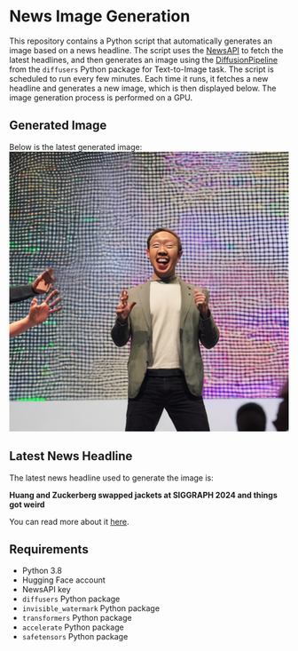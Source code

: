 # News Image Generation
This repository contains a Python script that automatically generates an image based on a news headline. The script uses the [NewsAPI](https://newsapi.org/) to fetch the latest headlines, and then generates an image using the [DiffusionPipeline](https://github.com/huggingface/diffusers) from the `diffusers` Python package for Text-to-Image task.
The script is scheduled to run every few minutes. Each time it runs, it fetches a new headline and generates a new image, which is then displayed below. The image generation process is performed on a GPU.

## Generated Image
Below is the latest generated image:
![Generated Image](image.png)

## Latest News Headline
The latest news headline used to generate the image is:

**Huang and Zuckerberg swapped jackets at SIGGRAPH 2024 and things got weird**

You can read more about it [here](https://news.google.com/rss/articles/CBMibWh0dHBzOi8vdGVjaGNydW5jaC5jb20vMjAyNC8wNy8yOS9odWFuZy1hbmQtenVja2VyYmVyZy1zd2FwcGVkLWphY2tldHMtYXQtc2lnZ3JhcGgtMjAyNC1hbmQtdGhpbmdzLWdvdC13ZWlyZC_SAQA?oc=5).

## Requirements
- Python 3.8
- Hugging Face account
- NewsAPI key
- `diffusers` Python package
- `invisible_watermark` Python package
- `transformers` Python package
- `accelerate` Python package
- `safetensors` Python package
